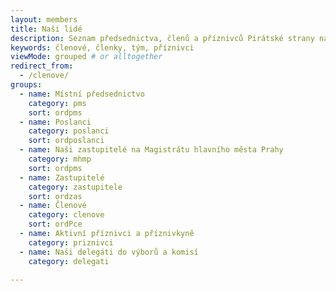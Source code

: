 ```yaml
---
layout: members
title: Naši lidé
description: Seznam předsednictva, členů a příznivců Pirátské strany na Praze 11.
keywords: členové, členky, tým, příznivci
viewMode: grouped # or alltogether
redirect_from:
  - /clenove/
groups:
  - name: Místní předsednictvo
    category: pms
    sort: ordpms
  - name: Poslanci
    category: poslanci
    sort: ordposlanci 
  - name: Naši zastupitelé na Magistrátu hlavního města Prahy
    category: mhmp
    sort: ordpms
  - name: Zastupitelé
    category: zastupitele
    sort: ordzas       
  - name: Členové
    category: clenove
    sort: ordPce
  - name: Aktivní příznivci a příznivkyně
    category: priznivci
  - name: Naši delegáti do výborů a komisí
    category: delegati

---
```

